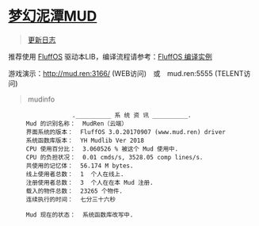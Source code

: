 # [梦幻泥潭MUD](http://mud.ren:3166/)

> [更新日志](https://github.com/oiuv/mud/blob/master/CHANGELOG.md)

推荐使用 [FluffOS](https://github.com/fluffos/fluffos) 驱动本LIB，编译流程请参考：[FluffOS 编译实例](https://www.mud.ren/topics/6)

游戏演示：http://mud.ren:3166/ (WEB访问)　或　mud.ren:5555 (TELENT访问)
 
>mudinfo

                      .__________ 系 统 资 讯 __________.
		 Mud 的识别名称：  MudRen（云端）
		 界面系统的版本：  FluffOS 3.0.20170907 (www.mud.ren) driver 
		 系统函数库版本：  YH Mudlib Ver 2018
		 CPU 使用百分比：  3.060526 % 被这个 Mud 使用中.
		 CPU 的负担状况：  0.01 cmds/s, 3528.05 comp lines/s.
		 共使用的记忆体：  56.174 M bytes.
		 线上使用者总数：  1  个人在线上.
		 注册使用者总数：  3  个人在在本 Mud 注册.
		 载入的物件总数：  23265 个物件.
		 连续执行的时间：  七分三十六秒

		 Mud 现在的状态：  系统函数库改写中.
